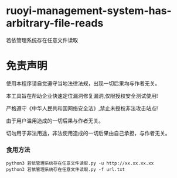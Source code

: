 # ruoyi-management-system-has-arbitrary-file-reads
若依管理系统存在任意文件读取


# 免责声明
使用本程序请自觉遵守当地法律法规，出现一切后果均与作者无关。

本工具旨在帮助企业快速定位漏洞修复漏洞,仅限授权安全测试使用!

严格遵守《中华人民共和国网络安全法》,禁止未授权非法攻击站点!

由于用户滥用造成的一切后果与作者无关。

切勿用于非法用途，非法使用造成的一切后果由自己承担，与作者无关。

### 食用方法

```
python3 若依管理系统存在任意文件读取.py -u http://xx.xx.xx.xx
python3 若依管理系统存在任意文件读取.py -f url.txt
```
